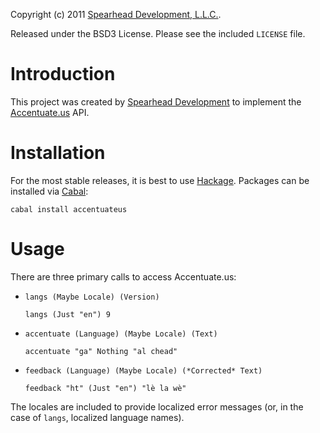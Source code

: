 Copyright (c) 2011 [Spearhead Development, L.L.C.](http://spearheaddev.com/).

Released under the BSD3 License. Please see the included `LICENSE` file.

Introduction
============
This project was created by [Spearhead Development](http://spearheaddev.com/) to
implement the [Accentuate.us](http://accentuate.us/) API.

Installation
============

For the most stable releases, it is best to use [Hackage](http://hackage.haskell.org/package/accentuateus).
Packages can be installed via [Cabal](http://www.haskell.org/cabal/):

    cabal install accentuateus

Usage
=====

There are three primary calls to access Accentuate.us:

* `langs (Maybe Locale) (Version)`

    `langs (Just "en") 9`

* `accentuate (Language) (Maybe Locale) (Text)`

    `accentuate "ga" Nothing "al chead"`

* `feedback (Language) (Maybe Locale) (*Corrected* Text)`

    `feedback "ht" (Just "en") "lè la wè"`

The locales are included to provide localized error messages (or, in the case
of `langs`, localized language names).
